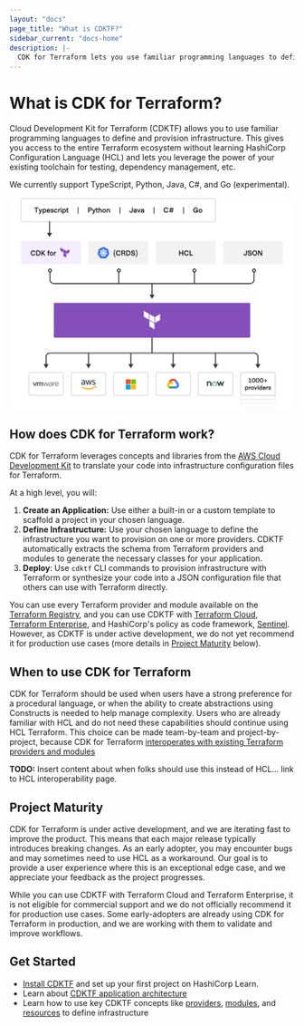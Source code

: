 ```yaml
---
layout: "docs"
page_title: "What is CDKTF?"
sidebar_current: "docs-home"
description: |-
  CDK for Terraform lets you use familiar programming languages to define and provision infrastructure.
---
```


# What is CDK for Terraform?

Cloud Development Kit for Terraform (CDKTF) allows you to use familiar
programming languages to define and provision infrastructure. This gives you access to the entire Terraform ecosystem without learning HashiCorp Configuration Language (HCL) and lets you leverage the power of your existing toolchain for testing, dependency management, etc.

We currently support TypeScript, Python, Java, C#, and Go (experimental).

![terraform platform](terraform-platform.png)


## How does CDK for Terraform work?

CDK for Terraform leverages concepts and libraries from the [AWS Cloud Development Kit](https://aws.amazon.com/cdk/) to translate your code into infrastructure configuration files for Terraform.

At a high level, you will:

1. **Create an Application:** Use either a built-in or a custom template to scaffold a project in your chosen language.
2. **Define Infrastructure:** Use your chosen language to define the infrastructure you want to provision on one or more providers. CDKTF automatically extracts the schema from Terraform providers and modules to generate the necessary classes for your application.
3. **Deploy**: Use `cdktf` CLI commands to provision infrastructure with Terraform or synthesize your code into a JSON configuration file that others can use with Terraform directly.

You can use every Terraform provider and module available on the [Terraform Registry](https://registry.terraform.io/), and you can use CDKTF with [Terraform Cloud](https://www.terraform.io/docs/cloud/index.html), [Terraform Enterprise](https://www.terraform.io/docs/enterprise/index.html), and HashiCorp's policy as code framework, [Sentinel](https://www.hashicorp.com/sentinel). However, as CDKTF is under active development, we do not yet recommend it for production use cases (more details in [Project Maturity](#project-maturity) below).

## When to use CDK for Terraform

CDK for Terraform should be used when users have a strong preference for a procedural language, or when the ability to create abstractions using Constructs is needed to help manage complexity. Users who are already familiar with HCL and do not need these capabilities should continue using HCL Terraform. This choice can be made team-by-team and project-by-project, because CDK for Terraform [interoperates with existing Terraform providers and modules](./concepts/interoperability-workflows.html)

**TODO:** Insert content about when folks should use this instead of HCL... link to HCL interoperability page.

## Project Maturity

CDK for Terraform is under active development, and we are iterating fast to improve the product. This means that each major release typically introduces breaking changes. As an early adopter, you may encounter bugs and may sometimes need to use HCL as a workaround. Our goal is to provide a user experience where this is an exceptional edge case, and we appreciate your feedback as the project progresses.

While you can use CDKTF with Terraform Cloud and Terraform Enterprise, it is not eligible for commercial support and we do not officially recommend it for production use cases. Some early-adopters are already using CDK for Terraform in production, and we are working with them to validate and improve workflows.


## Get Started

- [Install CDKTF](https://learn.hashicorp.com/tutorials/terraform/cdktf-install?in=terraform/cdktf) and set up your first project on HashiCorp Learn.
- Learn about [CDKTF application architecture](/docs/cdktf/concepts/architecture.html)
- Learn how to use key CDKTF concepts like [providers](/docs/cdktf/concepts/fundamentals/providers.html), [modules](/docs/cdktf/concepts/fundamentals/modules.html), and [resources](/docs/cdktf/concepts/fundamentals/resources.html) to define infrastructure

